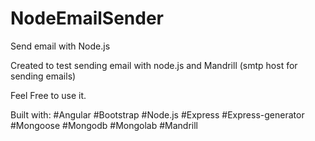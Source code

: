 # NodeEmailSender
Send email with Node.js

Created to test sending email with node.js and Mandrill (smtp host for sending emails)

Feel Free to use it.

Built with:
#Angular
#Bootstrap
#Node.js
#Express
#Express-generator
#Mongoose
#Mongodb
#Mongolab
#Mandrill
